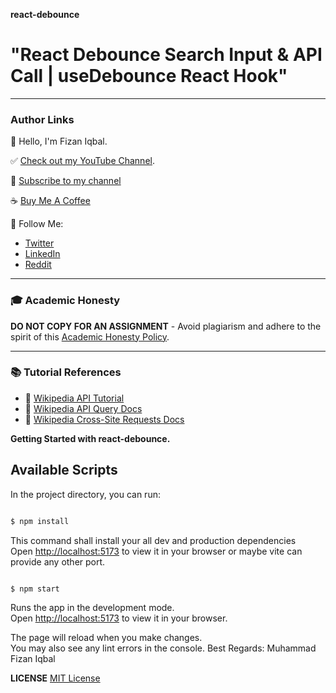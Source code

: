 **react-debounce** 

# "React Debounce Search Input & API Call | useDebounce React Hook"  

---

### Author Links

👋 Hello, I'm Fizan Iqbal.

✅ [Check out my YouTube Channel](https://www.youtube.com/channel/UCZD6RlYALqCcXeLyJzjzn1w).

🚩 [Subscribe to my channel](https://www.youtube.com/channel/UCZD6RlYALqCcXeLyJzjzn1w)

☕ [Buy Me A Coffee](https://www.buymeacoffee.com/se.fizaniqbal)

🚀 Follow Me:

- [Twitter](https://twitter.com/se_fizan)
- [LinkedIn](https://www.linkedin.com/in/muhammad-fizan-iqbal/)
- [Reddit](https://www.reddit.com/user/se-fizan)

---

### 🎓 Academic Honesty

**DO NOT COPY FOR AN ASSIGNMENT** - Avoid plagiarism and adhere to the spirit of this [Academic Honesty Policy](https://www.freecodecamp.org/news/academic-honesty-policy/).

---

### 📚 Tutorial References

- 🔗 [Wikipedia API Tutorial](https://www.mediawiki.org/wiki/API:Tutorial)
- 🔗 [Wikipedia API Query Docs](https://www.mediawiki.org/wiki/API:Query)
- 🔗 [Wikipedia Cross-Site Requests Docs](https://www.mediawiki.org/wiki/API:Cross-site_requests)

**Getting Started with react-debounce.**

## Available Scripts

In the project directory, you can run:

```bash

$ npm install
```

This command shall install your all dev and production dependencies\
Open [http://localhost:5173](http://localhost:5173) to view it in your browser or maybe vite can provide any other port.

```bash

$ npm start
```

Runs the app in the development mode.\
Open [http://localhost:5173](http://localhost:5173) to view it in your browser.

The page will reload when you make changes.\
You may also see any lint errors in the console.
Best Regards: Muhammad Fizan Iqbal


**LICENSE**
[MIT License](LICENSE)

